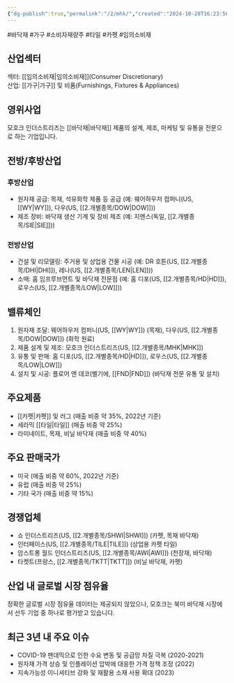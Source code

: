 ```yaml
---
{"dg-publish":true,"permalink":"/2/mhk/","created":"2024-10-28T16:23:56.336+09:00","updated":"2025-07-29T21:37:04.916+09:00"}
---
```


#바닥재 #가구 #소비자재량주 #타일 #카펫  #임의소비재

## 산업섹터

섹터: [[임의소비재\|임의소비재]](Consumer Discretionary)  
산업: [[가구\|가구]] 및 비품(Furnishings, Fixtures & Appliances)

## 영위사업

모호크 인더스트리즈는 [[바닥재\|바닥재]] 제품의 설계, 제조, 마케팅 및 유통을 전문으로 하는 기업입니다.

## 전방/후방산업

### 후방산업

- 원자재 공급: 목재, 석유화학 제품 등 공급 (예: 웨어하우저 컴퍼니(US, [[WY\|WY]]), 다우(US, [[2.개별종목/DOW\|DOW]]))
- 제조 장비: 바닥재 생산 기계 및 장비 제조 (예: 지멘스(독일, [[2.개별종목/SIE\|SIE]]))

### 전방산업

- 건설 및 리모델링: 주거용 및 상업용 건물 시공 (예: DR 호튼(US, [[2.개별종목/DHI\|DHI]]), 레나(US, [[2.개별종목/LEN\|LEN]]))
- 소매: 홈 임프루브먼트 및 바닥재 전문점 (예: 홈 디포(US, [[2.개별종목/HD\|HD]]), 로우스(US, [[2.개별종목/LOW\|LOW]]))

## 밸류체인

1. 원자재 조달: 웨어하우저 컴퍼니(US, [[WY\|WY]]) (목재), 다우(US, [[2.개별종목/DOW\|DOW]]) (화학 원료)
2. 제품 설계 및 제조: 모호크 인더스트리즈(US, [[2.개별종목/MHK\|MHK]])
3. 유통 및 판매: 홈 디포(US, [[2.개별종목/HD\|HD]]), 로우스(US, [[2.개별종목/LOW\|LOW]])
4. 설치 및 시공: 플로어 앤 데코(벨기에, [[FND\|FND]]) (바닥재 전문 유통 및 설치)

## 주요제품

- [[카펫\|카펫]] 및 러그 (매출 비중 약 35%, 2022년 기준)
- 세라믹 [[타일\|타일]] (매출 비중 약 25%)
- 라미네이트, 목재, 비닐 바닥재 (매출 비중 약 40%)

## 주요 판매국가

- 미국 (매출 비중 약 60%, 2022년 기준)
- 유럽 (매출 비중 약 25%)
- 기타 국가 (매출 비중 약 15%)

## 경쟁업체

- 쇼 인더스트리즈(US, [[2.개별종목/SHWI\|SHWI]]) (카펫, 목재 바닥재)
- 인터페이스(US, [[2.개별종목/TILE\|TILE]]) (상업용 카펫 타일)
- 암스트롱 월드 인더스트리즈(US, [[2.개별종목/AWI\|AWI]]) (천장재, 바닥재)
- 타켓트(프랑스, [[2.개별종목/TKTT\|TKTT]]) (비닐 바닥재, 카펫)

## 산업 내 글로벌 시장 점유율

정확한 글로벌 시장 점유율 데이터는 제공되지 않았으나, 모호크는 북미 바닥재 시장에서 선두 기업 중 하나로 평가받고 있습니다.

## 최근 3년 내 주요 이슈

- COVID-19 팬데믹으로 인한 수요 변동 및 공급망 차질 극복 (2020-2021)
- 원자재 가격 상승 및 인플레이션 압박에 대응한 가격 정책 조정 (2022)
- 지속가능성 이니셔티브 강화 및 재활용 소재 사용 확대 (2023)